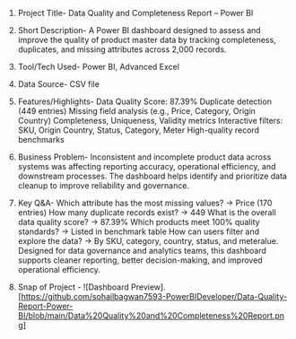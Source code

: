 1. Project Title-
   Data Quality and Completeness Report – Power BI

3. Short Description-
   A Power BI dashboard designed to assess and improve the quality of product master data by tracking completeness, duplicates, and missing attributes across 2,000 records.

5. Tool/Tech Used-
   Power BI,
   Advanced Excel

7. Data Source-
   CSV file

9. Features/Highlights-
    Data Quality Score: 87.39%
   Duplicate detection (449 entries)
   Missing field analysis (e.g., Price, Category, Origin Country)
   Completeness, Uniqueness, Validity metrics
   Interactive filters: SKU, Origin Country, Status, Category, Meter
   High-quality record benchmarks

11. Business Problem-
    Inconsistent and incomplete product data across systems was affecting reporting accuracy, operational efficiency, and downstream processes. The dashboard
    helps identify and prioritize data cleanup to improve reliability and governance.

13. Key Q&A-
    Which attribute has the most missing values? → Price (170 entries)
    How many duplicate records exist? → 449
    What is the overall data quality score? → 87.39%
    Which products meet 100% quality standards? → Listed in benchmark table
    How can users filter and explore the data? → By SKU, category, country, status, and meteralue. Designed for data governance and analytics teams, this
    dashboard supports cleaner reporting, better decision-making, and improved operational efficiency.

14. Snap of Project - ![Dashboard Preview].[https://github.com/sohailbagwan7593-PowerBIDeveloper/Data-Quality-Report-Power-BI/blob/main/Data%20Quality%20and%20Completeness%20Report.png]
